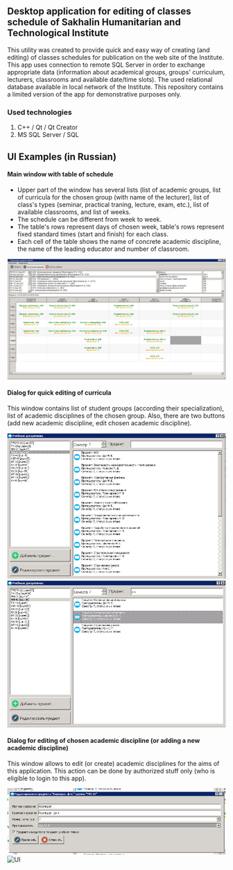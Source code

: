 ## Desktop application for editing of classes schedule of Sakhalin Humanitarian and Technological Institute

This utility was created to provide quick and easy way of creating (and editing) of classes schedules for publication on the web site of the Institute. This app uses connection to remote SQL Server in order to exchange appropriate data (information about academical groups, groups' curriculum, lecturers, classrooms and available date/time slots). The used relational database available in local network of the Institute. This repository contains a limited version of the app for demonstrative purposes only.

### Used technologies
1. C++ / Qt / Qt Creator
2. MS SQL Server / SQL

## UI Examples (in Russian)

#### Main window with table of schedule

* Upper part of the window has several lists (list of academic groups, list of curricula for the chosen group (with name of the lecturer), list of class's types (seminar, practical traning, lecture, exam, etc.), list of available classrooms, and list of weeks.
* The schedule can be different from week to week.
* The table's rows represent days of chosen week, table's rows represent fixed standard times (start and finish) for each class. 
* Each cell of the table shows the name of concrete academic discipline, the name of the leading educator and number of classroom.

![UI](https://github.com/PavelSobolev/Qt/blob/master/Qt-Database-Demo/uiimg/01.png)

#### Dialog for quick editing of curricula 

This window contains list of student groups (according their specialization), list of academic disciplines of the chosen group. Also, there are two buttons (add new academic discipline, edit chosen academic discipline).

![UI](https://github.com/PavelSobolev/Qt/blob/master/Qt-Database-Demo/uiimg/02.png) ![UI](https://github.com/PavelSobolev/Qt/blob/master/Qt-Database-Demo/uiimg/0_2.png)

#### Dialog for editing of chosen academic discipline (or adding a new academic discipline)

This window allows to edit (or create) academic disciplines for the aims of this application. This action can be done by authorized stuff only (who is eligible to login to this app).

![UI](https://github.com/PavelSobolev/Qt/blob/master/Qt-Database-Demo/uiimg/03.png) ![UI](https://github.com/PavelSobolev/Qt/blob/master/Qt-Database-Demo/uiimg/0_4.png)
